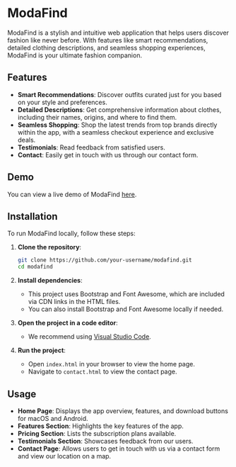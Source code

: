 # ModaFind

ModaFind is a stylish and intuitive web application that helps users discover fashion like never before. With features like smart recommendations, detailed clothing descriptions, and seamless shopping experiences, ModaFind is your ultimate fashion companion.

## Features

- **Smart Recommendations**: Discover outfits curated just for you based on your style and preferences.
- **Detailed Descriptions**: Get comprehensive information about clothes, including their names, origins, and where to find them.
- **Seamless Shopping**: Shop the latest trends from top brands directly within the app, with a seamless checkout experience and exclusive deals.
- **Testimonials**: Read feedback from satisfied users.
- **Contact**: Easily get in touch with us through our contact form.

## Demo

You can view a live demo of ModaFind [here](#).

## Installation

To run ModaFind locally, follow these steps:

1. **Clone the repository**:
    ```bash
    git clone https://github.com/your-username/modafind.git
    cd modafind
    ```

2. **Install dependencies**:
    - This project uses Bootstrap and Font Awesome, which are included via CDN links in the HTML files.
    - You can also install Bootstrap and Font Awesome locally if needed.

3. **Open the project in a code editor**:
    - We recommend using [Visual Studio Code](https://code.visualstudio.com/).

4. **Run the project**:
    - Open `index.html` in your browser to view the home page.
    - Navigate to `contact.html` to view the contact page.

## Usage

- **Home Page**: Displays the app overview, features, and download buttons for macOS and Android.
- **Features Section**: Highlights the key features of the app.
- **Pricing Section**: Lists the subscription plans available.
- **Testimonials Section**: Showcases feedback from our users.
- **Contact Page**: Allows users to get in touch with us via a contact form and view our location on a map.

